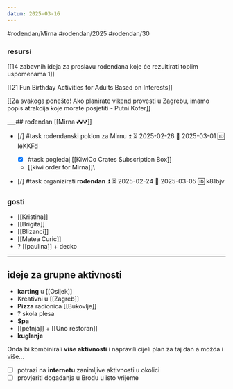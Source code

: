 ```yaml
---
datum: 2025-03-16
---
```

#rodendan/Mirna #rodendan/2025 #rodendan/30

### resursi 

[[14 zabavnih ideja za proslavu rođendana koje će rezultirati toplim uspomenama 1]]

[[21 Fun Birthday Activities for Adults Based on Interests]]

[[Za svakoga ponešto! Ako planirate vikend provesti u Zagrebu, imamo popis atrakcija koje morate posjetiti - Putni Kofer]]

___## rođendan [[Mirna 💕💕💕]]

- [/] #task rodendanski poklon za Mirnu ⏫ ⏳ 2025-02-26 📅 2025-03-01 🆔 IeKKFd
	- [x] #task pogledaj [[KiwiCo Crates Subscription Box]]
	- [[kiwi order for Mirna]]\

- [/] #task organizirati **rođendan** ⏫ ⏳ 2025-02-24 📅 2025-03-05 🆔 k81bjv

### gosti 
- [[Kristina]]
- [[Brigita]]
- [[Blizanci]]
- [[Matea Curic]]
- ? [[paulina]] + decko
___
## ideje za grupne aktivnosti 

- **karting** u [[Osijek]]
- Kreativni u [[Zagreb]]
- **Pizza** radionica [[Bukovlje]]
- ? skola plesa
- **Spa** 
- [[petnja]] + [[Uno restoran]]
- **kuglanje** 

Onda bi kombinirali **više aktivnosti** i napravili cijeli plan za taj dan a možda i više…

- [ ] potrazi  na **internetu** zanimljive aktivnosti u okolici
- [ ] provjeriti događanja u Brodu u isto vrijeme
